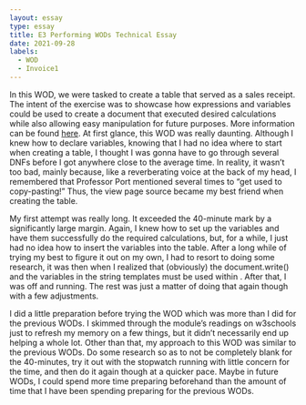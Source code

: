 ```yaml
---
layout: essay
type: essay
title: E3 Performing WODs Technical Essay
date: 2021-09-28
labels:
  - WOD
  - Invoice1
---
```


In this WOD, we were tasked to create a table that served as a sales receipt. The intent of the exercise was to showcase how expressions and variables could be used to create a document that executed desired calculations while also allowing easy manipulation for future purposes. More information can be found [here](https://dport96.github.io/ITM352/morea/060.expressions-operators/experience-preparing-for-WOD.html).  At first glance, this WOD was really daunting. Although I knew how to declare variables, knowing that I had no idea where to start when creating a table, I thought I was gonna have to go through several DNFs before I got anywhere close to the average time. In reality, it wasn’t too bad, mainly because, like a reverberating voice at the back of my head, I remembered that Professor Port mentioned several times to “get used to copy-pasting!” Thus, the view page source became my best friend when creating the table.

My first attempt was really long. It exceeded the 40-minute mark by a significantly large margin. Again, I knew how to set up the variables and have them successfully do the required calculations, but, for a while, I just had no idea how to insert the variables into the table. After a long while of trying my best to figure it out on my own, I had to resort to doing some research, it was then when I realized that (obviously) the document.write() and the variables in the string templates must be used within <script></script>. After that, I was off and running. The rest was just a matter of doing that again though with a few adjustments.

I did a little preparation before trying the WOD which was more than I did for the previous WODs. I skimmed through the module’s readings on w3schools just to refresh my memory on a few things, but it didn’t necessarily end up helping a whole lot. Other than that, my approach to this WOD was similar to the previous WODs. Do some research so as to not be completely blank for the 40-minutes, try it out with the stopwatch running with little concern for the time, and then do it again though at a quicker pace. Maybe in future WODs, I could spend more time preparing beforehand than the amount of time that I have been spending preparing for the previous WODs.


